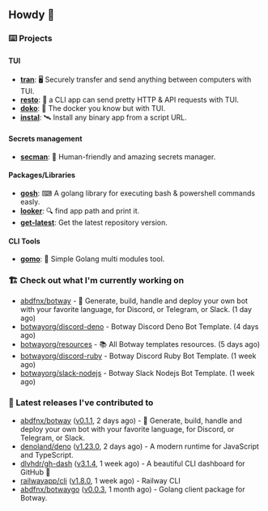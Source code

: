 ## Howdy 👋

### ⌨️ Projects

#### TUI

- [**tran**](https://github.com/abdfnx/tran): 🖥 Securely transfer and send anything between computers with TUI.
- [**resto**](https://github.com/abdfnx/resto): 🔗 a CLI app can send pretty HTTP & API requests with TUI.
- [**doko**](https://github.com/abdfnx/doko): 🐳 The docker you know but with TUI.
- [**instal**](https://github.com/abdfnx/instal): 🛰️ Install any binary app from a script URL.

#### Secrets management

- [**secman**](https://github.com/scmn-dev/secman): 👊 Human-friendly and amazing secrets manager.

#### Packages/Libraries

- [**gosh**](https://github.com/abdfnx/gosh): ⌨ A golang library for executing bash & powershell commands easly.
- [**looker**](https://github.com/abdfnx/looker): 🔍 find app path and print it.
- [**get-latest**](https://github.com/scmn-dev/get-latest): Get the latest repository version.

#### CLI Tools

- [**gomo**](https://github.com/abdfnx/gomo): 📐 Simple Golang multi modules tool.

### 🏗️ Check out what I'm currently working on


- [abdfnx/botway](https://github.com/abdfnx/botway) - 🤖 Generate, build, handle and deploy your own bot with your favorite language, for Discord, or Telegram, or Slack. (1 day ago)
- [botwayorg/discord-deno](https://github.com/botwayorg/discord-deno) - Botway Discord Deno Bot Template. (4 days ago)
- [botwayorg/resources](https://github.com/botwayorg/resources) - 📚 All Botway templates resources. (5 days ago)
- [botwayorg/discord-ruby](https://github.com/botwayorg/discord-ruby) - Botway Discord Ruby Bot Template. (1 week ago)
- [botwayorg/slack-nodejs](https://github.com/botwayorg/slack-nodejs) - Botway Slack Nodejs Bot Template. (1 week ago)

### 🔭 Latest releases I've contributed to

- [abdfnx/botway](https://github.com/abdfnx/botway) ([v0.1.1](https://github.com/abdfnx/botway/releases/tag/v0.1.1), 2 days ago) - 🤖 Generate, build, handle and deploy your own bot with your favorite language, for Discord, or Telegram, or Slack.
- [denoland/deno](https://github.com/denoland/deno) ([v1.23.0](https://github.com/denoland/deno/releases/tag/v1.23.0), 2 days ago) - A modern runtime for JavaScript and TypeScript.
- [dlvhdr/gh-dash](https://github.com/dlvhdr/gh-dash) ([v3.1.4](https://github.com/dlvhdr/gh-dash/releases/tag/v3.1.4), 1 week ago) - A beautiful CLI dashboard for GitHub 🚀 
- [railwayapp/cli](https://github.com/railwayapp/cli) ([v1.8.0](https://github.com/railwayapp/cli/releases/tag/v1.8.0), 1 week ago) - Railway CLI
- [abdfnx/botwaygo](https://github.com/abdfnx/botwaygo) ([v0.0.3](https://github.com/abdfnx/botwaygo/releases/tag/v0.0.3), 1 month ago) - Golang client package for Botway.
